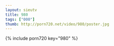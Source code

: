 ```yaml
--- 
layout: sieutv
title: 980
tags: ["000"]
thumb: http://porn720.net/video/980/poster.jpg
---
```

{% include porn720 key="980" %} 
